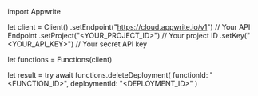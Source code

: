 import Appwrite

let client = Client()
    .setEndpoint("https://cloud.appwrite.io/v1") // Your API Endpoint
    .setProject("&lt;YOUR_PROJECT_ID&gt;") // Your project ID
    .setKey("&lt;YOUR_API_KEY&gt;") // Your secret API key

let functions = Functions(client)

let result = try await functions.deleteDeployment(
    functionId: "<FUNCTION_ID>",
    deploymentId: "<DEPLOYMENT_ID>"
)

